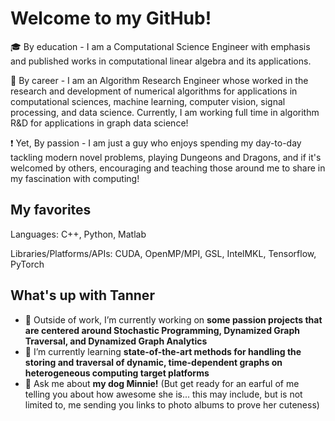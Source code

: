 # Welcome to my GitHub!

<!--
**TannerW/TannerW** is a ✨ _special_ ✨ repository because its `README.md` (this file) appears on your GitHub profile.

Here are some ideas to get you started:

- 🔭 I’m currently working on ...
- 🌱 I’m currently learning ...
- 👯 I’m looking to collaborate on ...
- 🤔 I’m looking for help with ...
- 💬 Ask me about ...
- 📫 How to reach me: ...
- 😄 Pronouns: ...
- ⚡ Fun fact: ...
-->

:mortar_board: By education - I am a Computational Science Engineer with emphasis and published works in computational linear algebra and its applications.

:office: By career - I am an Algorithm Research Engineer whose worked in the research and development of numerical algorithms for applications in computational sciences, machine learning, computer vision, signal processing, and data science. Currently, I am working full time in algorithm R&D for applications in graph data science!

:exclamation: Yet, By passion - I am just a guy who enjoys spending my day-to-day tackling modern novel problems, playing Dungeons and Dragons, and if it's welcomed by others, encouraging and teaching those around me to share in my fascination with computing!

## My favorites
Languages: 
C++, Python, Matlab

Libraries/Platforms/APIs: 
CUDA, OpenMP/MPI, GSL, IntelMKL, Tensorflow, PyTorch

## What's up with Tanner

- 🔭 Outside of work, I’m currently working on **some passion projects that are centered around Stochastic Programming, Dynamized Graph Traversal, and Dynamized Graph Analytics** 
- 🌱 I’m currently learning **state-of-the-art methods for handling the storing and traversal of dynamic, time-dependent graphs on heterogeneous computing target platforms**
- 💬 Ask me about **my dog Minnie!** (But get ready for an earful of me telling you about how awesome she is... this may include, but is not limited to, me sending you links to photo albums to prove her cuteness)
